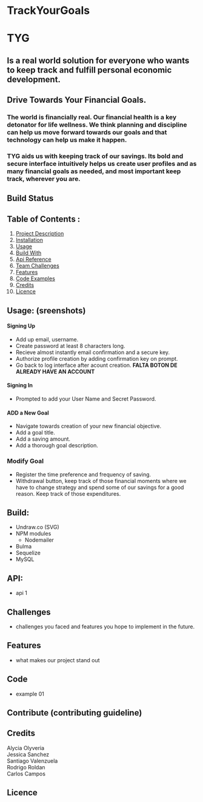 
# **TrackYourGoals**

# TYG 
## Is a real world solution for everyone who wants to keep track and fulfill personal economic development. 

## **Drive Towards Your Financial Goals.** 

### <p> The world is financially real. Our financial health is a key detonator for life wellness. We think planning and discipline can help us move forward towards our goals and that technology can help us make it happen.
### <p>**TYG** aids us with keeping track of our savings. Its bold and secure interface intuitively helps us create user profiles and as many financial goals as needed, and most important keep track, wherever you are. 
## Build Status
## Table of Contents : 
1. [Project Description](#tyg) 
2. [Installation](#installation)
3. [Usage](#usage)
4. [Build With](#build)
5. [Api Reference](#api)
6. [Team Challenges](#challenges)
7. [Features](#features)
8. [Code Examples](#code)
9. [Credits](#credits)
10. [Licence](#licence)
## Usage: (sreenshots)
#### Signing Up
- Add up email, username.
- Create password at least 8 characters long.
- Recieve almost instantly email confirmation and a secure key. 
- Authorize profile creation by adding confirmation key on prompt.
- Go back to log interface after acount creation.
**FALTA BOTON DE ALREADY HAVE AN ACCOUNT**
#### Signing In
- Prompted to add your User Name and Secret Password. 

#### ADD a New Goal
- Navigate towards creation of your new financial objective. 
- Add a goal title.  
- Add a saving amount. 
- Add a thorough goal description. 

### Modify Goal
- Register the time preference and frequency of saving.
- Withdrawal button, keep track of those financial moments where we have to change strategy and spend some of our savings for a good reason. Keep track of those expenditures.   

## Build:
- Undraw.co (SVG)
- NPM modules
  - Nodemailer 
 - Bulma 
 - Sequelize 
 - MySQL

## API:
- api 1

## Challenges 
- challenges you faced and features you hope to implement in the future. 

## Features 
 - what makes our project stand out

## Code
- example 01

## Contribute (contributing guideline)
## Credits 
Alycia Olyveria  
Jessica Sanchez  
Santiago Valenzuela  
Rodrigo Roldan   
Carlos Campos   
## Licence 